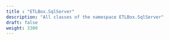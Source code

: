 ```yaml
---
title : "ETLBox.SqlServer"
description: "All classes of the namespace ETLBox.SqlServer"
draft: false
weight: 3300
---
```

